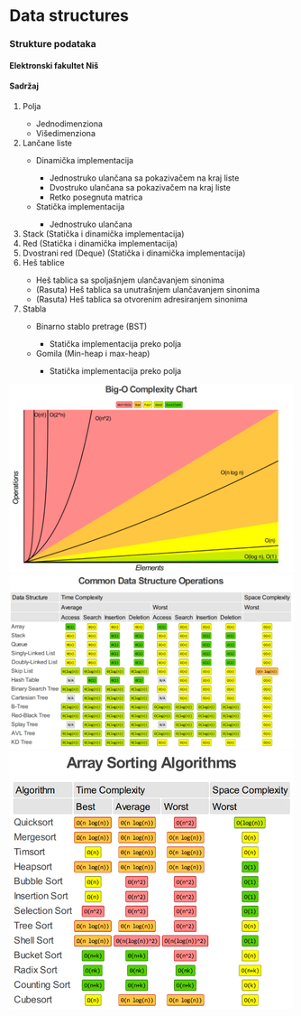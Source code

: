 # Data structures
<h3>Strukture podataka</h3>
<h4>Elektronski fakultet Niš</h4>
<h4>Sadržaj</h4>
<ol>
    <li>Polja</li>
    <ul>
        <li>Jednodimenziona</li>
        <li>Višedimenziona</li>
    </ul>
    <li>Lančane liste</li>
    <ul>
        <li>Dinamička implementacija</li>
        <ul>
            <li>Jednostruko ulančana sa pokazivačem na kraj liste</li>
            <li>Dvostruko ulančana sa pokazivačem na kraj liste</li>
            <li>Retko posegnuta matrica</li>
        </ul>
        <li>Statička implementacija</li>
        <ul>
            <li>Jednostruko ulančana</li>
        </ul>
    </ul>
    <li>Stack (Statička i dinamička implementacija)</li>
    <li>Red (Statička i dinamička implementacija)</li>
    <li>Dvostrani red (Deque) (Statička i dinamička implementacija)</li>
    <li>Heš tablice</li>
    <ul>
        <li>Heš tablica sa spoljašnjem ulančavanjem sinonima</li>
        <li>(Rasuta) Heš tablica sa unutrašnjem ulančavanjem sinonima</li>
        <li>(Rasuta) Heš tablica sa otvorenim adresiranjem sinonima</li>
    </ul>
    <li>Stabla</li>
    <ul>
        <li>Binarno stablo pretrage (BST)</li>
        <ul>
           <li>Statička implementacija preko polja</li>
        </ul>
        <li>Gomila (Min-heap i max-heap)</li>
        <ul>
           <li>Statička implementacija preko polja</li>
        </ul>
    </ul>
</ol>

 <img src="complexity.png" width="1000" alt="Complexity chart">
 <img src="operations.png" width="1000" alt="Operations complexity">
 <img src="sorts.png" width="1000" alt="Sorts complexity">
 
